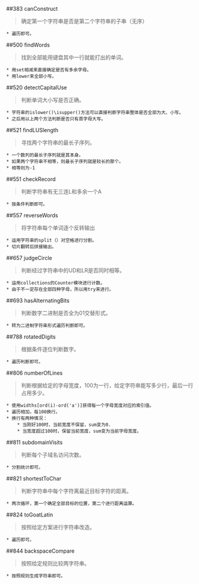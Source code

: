 ##383 canConstruct
> 确定第一个字符串是否是第二个字符串的子串（无序）

	* 遍历即可。

##500 findWords
> 找到全部能用键盘其中一行就能打出的单词。

	* 用set相减来直接确定是否有多余字母。
	* 用lower来全部小写。

##520 detectCapitalUse
> 判断单词大小写是否正确。

	* 字符串的islower()\isupper()方法可以直接判断字符串整体是否全部为大、小写。
	* 之后用以上两个方法判断是否只有首字母大写。

##521 findLUSlength
> 寻找两个字符串的最长子序列。

	* 一个数列的最长子序列就是其本身。
	* 如果两个字符串不相等，则最长子序列就是较长的那个。
	* 相等则为-1

##551 checkRecord
> 判断字符串有无三连L和多余一个A

	* 按条件判断即可。

##557 reverseWords
> 将字符串每个单词逐个反转输出

	* 运用字符串的split（）对空格进行分割。
	* 切片翻转后拼接输出。

##657 judgeCircle
> 判断经过字符串中的UD和LR是否同时相等。

	* 运用collections的Counter模块进行计数。
	* 由于不一定存在全部四种字母，所以用try来进行。

##693 hasAlternatingBits
> 判断数字二进制是否全为01交替形式。

	* 转为二进制字符串形式遍历判断即可。

##788 rotatedDigits
> 根据条件逐位判断数字。

	* 遍历判断即可。

##806 numberOfLines
> 判断根据给定的字母宽度，100为一行，给定字符串能写多少行，最后一行占用多少。

	* 使用widths[ord(i)-ord('a')]获得每一个字母宽度对应的索引值。
	* 遍历相加，每100换行。
	* 换行有两种情况：
		* 当刚好100时，当前宽度不保留，sum变为0.
		* 当宽度超过100时，保留当前宽度，sum变为当前字母宽度。


##811 subdomainVisits
> 判断每个子域名访问次数。

	* 分割统计即可。

##821 shortestToChar
> 判断字符串中每个字符离最近目标字符的距离。

	* 两次循环，第一个确定全部目标的位置，第二个进行距离运算。

##824 toGoatLatin
> 按照给定方案进行字符串改造。

	* 遍历即可。

##844 backspaceCompare
> 按照给定规则比较两字符串。

	* 按照规则生成字符串即可。